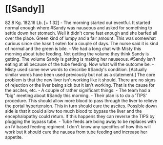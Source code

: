 # [[Sandy]] 
82.8 Kg. 182.16 Lb. [+ 1.32]
	- The morning started out eventful.  It started normal enough where #Sandy was nauseous and asked for something to settle down her stomach.  Well it didn't come fast enough and she barfed all over the place.  Green kind of lumpy and a fair amount.  This was somewhat curious since she hasn't eaten for a couple of days.  The nurse said it is kind of normal and the green is bile.
	- We had a long chat with Misty this morning about tube feeding.  Not getting the volume they think Sandy is getting.  The volume Sandy is getting is making her nauseous.  #Sandy isn't eating at all because of the tube feeding.  Now what will the outcome be.
	- Misty used some new words to describe #Sandy's condition.  [Actually similar words have been used previously but not as a statement.]  The core problem is that the new liver isn't working like it should.  There are no signs of rejection or the liver being sick but it isn't working.  That is the cause for the ascites, etc.
	- A couple of rather significant things:
		- The team had a "big" meeting about #Sandy this morning.
		- Their plan is to do a 'TIPS' procedure.  This should allow more blood to pass through the liver to relieve the portal hypertension.  This in turn should cure the ascites.  Possible down side is that it could allow too much blood to bypass the liver and the encephalopathy could return.  If this happens they can reverse the TIPS by plugging the bypass tube.
		- Tube feeds are boing away to be replaces with an IV based feeding regiment.  I don't know any specifics of how this will work but it should cure the nausea from tube feeding and increase her appetite.